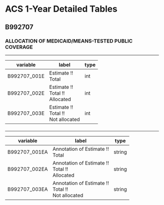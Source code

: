 # ACS 1-Year Detailed Tables

## B992707

### ALLOCATION OF MEDICAID/MEANS-TESTED PUBLIC COVERAGE

___

| variable | label | type |
| ----- | ----- | ----- |
| B992707_001E | Estimate !!<br>Total | int |
| B992707_002E | Estimate !!<br>Total !!<br>Allocated | int |
| B992707_003E | Estimate !!<br>Total !!<br>Not allocated | int |
### 

___

| variable | label | type |
| ----- | ----- | ----- |
| B992707_001EA | Annotation of Estimate !!<br>Total | string |
| B992707_002EA | Annotation of Estimate !!<br>Total !!<br>Allocated | string |
| B992707_003EA | Annotation of Estimate !!<br>Total !!<br>Not allocated | string |

